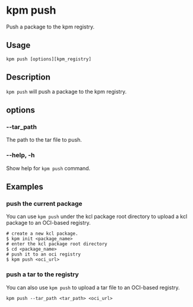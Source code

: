 # kpm push

Push a package to the kpm registry.

## Usage

```shell
kpm push [options][kpm_registry]
```

## Description

`kpm push` will push a package to the kpm registry.

## options

### --tar_path

The path to the tar file to push.

### --help, -h

Show help for `kpm push` command.

## Examples

### push the current package

You can use `kpm push` under the kcl package root directory to upload a kcl package to an OCI-based registry.

```shell
# create a new kcl package.
$ kpm init <package_name> 
# enter the kcl package root directory
$ cd <package_name> 
# push it to an oci registry
$ kpm push <oci_url>
```

### push a tar to the registry

You can also use `kpm push` to upload a tar file to an OCI-based registry.

```shell
kpm push --tar_path <tar_path> <oci_url>
```

